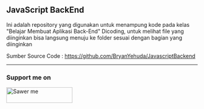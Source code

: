 ## JavaScript BackEnd

Ini adalah repository yang digunakan untuk menampung kode pada kelas "Belajar Membuat Aplikasi Back-End" Dicoding, untuk melihat file yang diinginkan bisa langsung menuju ke folder sesuai dengan bagian yang diinginkan

Sumber Source Code : https://github.com/BryanYehuda/JavascriptBackend

---

### Support me on
<a href="https://saweria.co/arifsiddikm" target="_blank"><img src="https://user-images.githubusercontent.com/26188697/180601310-e82c63e4-412b-4c36-b7b5-7ba713c80380.png" alt="Sawer me" height="41" width="174"></a>

